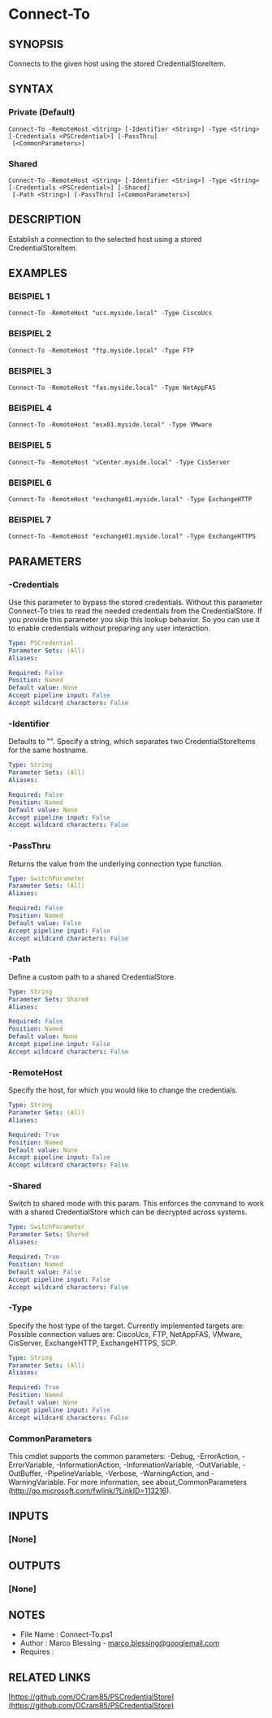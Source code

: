 # Connect-To

## SYNOPSIS
Connects to the given host using the stored CredentialStoreItem.

## SYNTAX

### Private (Default)
```
Connect-To -RemoteHost <String> [-Identifier <String>] -Type <String> [-Credentials <PSCredential>] [-PassThru]
 [<CommonParameters>]
```

### Shared
```
Connect-To -RemoteHost <String> [-Identifier <String>] -Type <String> [-Credentials <PSCredential>] [-Shared]
 [-Path <String>] [-PassThru] [<CommonParameters>]
```

## DESCRIPTION
Establish a connection to the selected host using a stored CredentialStoreItem.

## EXAMPLES

### BEISPIEL 1
```
Connect-To -RemoteHost "ucs.myside.local" -Type CiscoUcs
```

### BEISPIEL 2
```
Connect-To -RemoteHost "ftp.myside.local" -Type FTP
```

### BEISPIEL 3
```
Connect-To -RemoteHost "fas.myside.local" -Type NetAppFAS
```

### BEISPIEL 4
```
Connect-To -RemoteHost "esx01.myside.local" -Type VMware
```

### BEISPIEL 5
```
Connect-To -RemoteHost "vCenter.myside.local" -Type CisServer
```

### BEISPIEL 6
```
Connect-To -RemoteHost "exchange01.myside.local" -Type ExchangeHTTP
```

### BEISPIEL 7
```
Connect-To -RemoteHost "exchange01.myside.local" -Type ExchangeHTTPS
```

## PARAMETERS

### -Credentials
Use this parameter to bypass the stored credentials.
Without this parameter Connect-To tries to read the
needed credentials from the CredentialStore.
If you provide this parameter you skip this lookup behavior.
So you can use it to enable credentials without preparing any user interaction.

```yaml
Type: PSCredential
Parameter Sets: (All)
Aliases:

Required: False
Position: Named
Default value: None
Accept pipeline input: False
Accept wildcard characters: False
```

### -Identifier
Defaults to "".
Specify a string, which separates two CredentialStoreItems for the
same hostname.

```yaml
Type: String
Parameter Sets: (All)
Aliases:

Required: False
Position: Named
Default value: None
Accept pipeline input: False
Accept wildcard characters: False
```

### -PassThru
Returns the value from the underlying connection type function.

```yaml
Type: SwitchParameter
Parameter Sets: (All)
Aliases:

Required: False
Position: Named
Default value: False
Accept pipeline input: False
Accept wildcard characters: False
```

### -Path
Define a custom path to a shared CredentialStore.

```yaml
Type: String
Parameter Sets: Shared
Aliases:

Required: False
Position: Named
Default value: None
Accept pipeline input: False
Accept wildcard characters: False
```

### -RemoteHost
Specify the host, for which you would like to change the credentials.

```yaml
Type: String
Parameter Sets: (All)
Aliases:

Required: True
Position: Named
Default value: None
Accept pipeline input: False
Accept wildcard characters: False
```

### -Shared
Switch to shared mode with this param.
This enforces the command to work with a shared CredentialStore which
can be decrypted across systems.

```yaml
Type: SwitchParameter
Parameter Sets: Shared
Aliases:

Required: True
Position: Named
Default value: False
Accept pipeline input: False
Accept wildcard characters: False
```

### -Type
Specify the host type of the target.
Currently implemented targets are: Possible connection values are:
CiscoUcs, FTP, NetAppFAS, VMware, CisServer, ExchangeHTTP, ExchangeHTTPS, SCP.

```yaml
Type: String
Parameter Sets: (All)
Aliases:

Required: True
Position: Named
Default value: None
Accept pipeline input: False
Accept wildcard characters: False
```

### CommonParameters
This cmdlet supports the common parameters: -Debug, -ErrorAction, -ErrorVariable, -InformationAction, -InformationVariable, -OutVariable, -OutBuffer, -PipelineVariable, -Verbose, -WarningAction, and -WarningVariable. For more information, see about_CommonParameters (http://go.microsoft.com/fwlink/?LinkID=113216).

## INPUTS

### [None]
## OUTPUTS

### [None]
## NOTES
- File Name   : Connect-To.ps1
- Author      : Marco Blessing - marco.blessing@googlemail.com
- Requires    :

## RELATED LINKS

[https://github.com/OCram85/PSCredentialStore](https://github.com/OCram85/PSCredentialStore)

